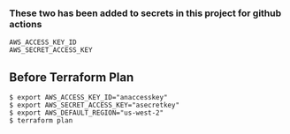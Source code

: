 ### These two has been added to secrets in this project for github actions
```
AWS_ACCESS_KEY_ID
AWS_SECRET_ACCESS_KEY
```
## Before Terraform Plan

```
$ export AWS_ACCESS_KEY_ID="anaccesskey"
$ export AWS_SECRET_ACCESS_KEY="asecretkey"
$ export AWS_DEFAULT_REGION="us-west-2"
$ terraform plan
```